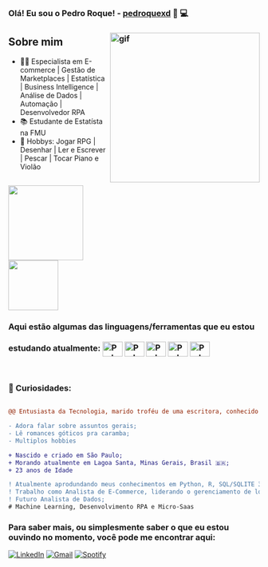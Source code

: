 <h3 align="left"> Olá! Eu sou o Pedro Roque! - <a href="https://discordapp.com/users/themoondusth">pedroquexd</a>  👻 💻 <h3>

  
<img align="right" style="margin-bottom: 30px;" src="https://i.picasion.com/pic92/e568c2c6d085fab862cbaec41482fbb8.gif" min-width="300px" max-height="300px" width="300px" alt="gif"/>

## Sobre mim

- 🙋‍♂️ Especialista em E-commerce | Gestão de Marketplaces | Estatística | Business Intelligence | Análise de Dados | Automação | Desenvolvedor RPA
- 📚 Estudante de Estatísta na FMU 
- 🧩 Hobbys: Jogar RPG | Desenhar | Ler e Escrever | Pescar | Tocar Piano e Violão
  
##

<a href="https://github.com/pedroroquexd">
  <img height=150 align="center" src="https://github-readme-stats.vercel.app/api?username=pedroroquexd&show_icons=true&theme=midnight-purple&count_private=true"/>
</a>
<a href="https://github.com/anuraghazra/convoychat">
  <img height=100 align="center" src="https://github-readme-stats.vercel.app/api/top-langs?username=pedroroquexd&layout=compact&langs_count=168&card_width=100&theme=midnight-purple" />
</a>

<h3> Aqui estão algumas das linguagens/ferramentas que eu estou estudando atualmente: 

<div style="display: inline-block; margin-bottom: 30px; margin-right: 30px;"><br>

<img align="center" alt="Pedro=CSharp" height="30" width="40" src="https://cdn.jsdelivr.net/gh/devicons/devicon@latest/icons/kaggle/kaggle-original-wordmark.svg">
<img align="center" alt="Pedro=CSharp" height="30" width="40" src="https://cdn.jsdelivr.net/gh/devicons/devicon@latest/icons/sqldeveloper/sqldeveloper-plain.svg">
<img align="center" alt="Pedro=CSharp" height="30" width="40" src="https://cdn.jsdelivr.net/gh/devicons/devicon@latest/icons/jupyter/jupyter-original-wordmark.svg">
<img align="center" alt="Pedro=CSharp" height="30" width="40" src="https://cdn.jsdelivr.net/gh/devicons/devicon@latest/icons/anaconda/anaconda-original.svg">
<img align="center" alt="Pedro=CSharp" height="30" width="40" src="https://cdn.jsdelivr.net/gh/devicons/devicon/icons/javascript/javascript-original.svg">
</div>

### **🧐 Curiosidades:** 
```diff

@@ Entusiasta da Tecnologia, marido troféu de uma escritora, conhecido por ser multidisciplinar e amante da arte. @@

- Adora falar sobre assuntos gerais;
- Lê romances góticos pra caramba;
- Multiplos hobbies

+ Nascido e criado em São Paulo;
+ Morando atualmente em Lagoa Santa, Minas Gerais, Brasil 🇧🇷;
+ 23 anos de Idade

! Atualmente aprodundando meus conhecimentos em Python, R, SQL/SQLITE 3 e outras ferramentas voltadas para a Análise de Dasos, como: Power BI 
! Trabalho como Analista de E-Commerce, liderando o gerenciamento de lojas dentro de Marketplaces como Mercado Livre e Amazon;
! Futuro Analista de Dados;
# Machine Learning, Desenvolvimento RPA e Micro-Saas
```

### Para saber mais, ou simplesmente saber o que eu estou ouvindo no momento, você pode me encontrar aqui:

[![LinkedIn](https://img.shields.io/badge/LinkedIn-0077B5?style=for-the-badge&logo=linkedin&logoColor=white)](https://www.linkedin.com/in/pedroroquexd/)
[![Gmail](https://img.shields.io/badge/Gmail-D14836?style=for-the-badge&logo=gmail&logoColor=white)](mailto:pedroroquexd5@gmail.com)
[![Spotify](https://img.shields.io/badge/Spotify-1ED760?&style=for-the-badge&logo=spotify&logoColor=white)](https://open.spotify.com/user/31gnu5momfe3agnykynsncawuume?si=ia-GH8oXTae-yP6k7TrUbw)



